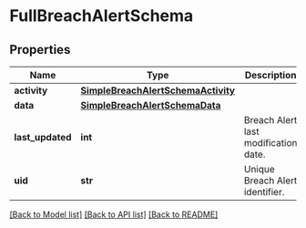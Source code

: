 # FullBreachAlertSchema


## Properties
Name | Type | Description | Notes
------------ | ------------- | ------------- | -------------
**activity** | [**SimpleBreachAlertSchemaActivity**](SimpleBreachAlertSchemaActivity.md) |  | 
**data** | [**SimpleBreachAlertSchemaData**](SimpleBreachAlertSchemaData.md) |  | 
**last_updated** | **int** | Breach Alert last modification date. | 
**uid** | **str** | Unique Breach Alert identifier. | 

[[Back to Model list]](../README.md#documentation-for-models) [[Back to API list]](../README.md#documentation-for-api-endpoints) [[Back to README]](../README.md)



